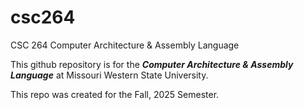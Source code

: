 # csc264
CSC 264 Computer Architecture &amp; Assembly Language

This github repository is for the ***Computer Architecture &amp; Assembly Language*** at Missouri Western State University.

This repo was created for the Fall, 2025 Semester.


